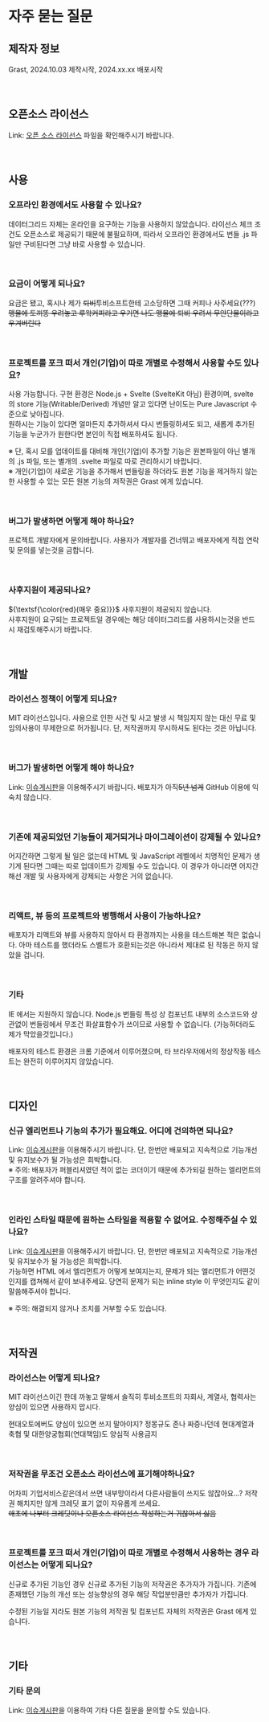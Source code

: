 # 자주 묻는 질문
## 제작자 정보
Grast, 2024.10.03 제작시작, 2024.xx.xx 배포시작<br/><br/><br/>
## 오픈소스 라이선스
Link: [오픈 소스 라이선스](./open_source_license.md) 파일을 확인해주시기 바랍니다.<br/><br/><br/>
## 사용
### 오프라인 환경에서도 사용할 수 있나요?
데이터그리드 자체는 온라인을 요구하는 기능을 사용하지 않았습니다. 라이선스 체크 조건도 오픈소스로 제공되기 때문에 불필요하며, 따라서 오프라인 환경에서도 번들 .js 파일만 구비된다면 그냥 바로 사용할 수 있습니다.<br/><br/><br/>
### 요금이 어떻게 되나요?
요금은 됐고, 혹시나 제가 ~~퇴비~~투비소프트한테 고소당하면 그때 커피나 사주세요(???)<br/>
~~맹물에 토끼똥 우려놓고 루왁커피라고 우기면 나도 맹물에 퇴비 우려서 무안단물이라고 우겨버린다~~<br/><br/><br/>
### 프로젝트를 포크 떠서 개인(기업)이 따로 개별로 수정해서 사용할 수도 있나요?
사용 가능합니다. 구현 환경은 Node.js + Svelte (SvelteKit 아님) 환경이며, svelte 의 store 기능(Writable/Derived) 개념만 알고 있다면 난이도는 Pure Javascript 수준으로 낮아집니다.<br/>
원하시는 기능이 있다면 얼마든지 추가하셔서 다시 번들링하셔도 되고, 새롭게 추가된 기능을 누군가가 원한다면 본인이 직접 배포하셔도 됩니다.

※ 단, 혹시 모를 업데이트를 대비해 개인(기업)이 추가할 기능은 원본파일이 아닌 별개의 .js 파일, 또는 별개의 .svelte 파일로 따로 관리하시기 바랍니다.<br/>
※ 개인(기업)이 새로운 기능을 추가해서 번들링을 하더라도 원본 기능을 제거하지 않는한 사용할 수 있는 모든 원본 기능의 저작권은 Grast 에게 있습니다.<br/><br/><br/>
### 버그가 발생하면 어떻게 해야 하나요?
프로젝트 개발자에게 문의바랍니다. 사용자가 개발자를 건너뛰고 배포자에게 직접 연락 및 문의를 넣는것을 금합니다.<br/><br/><br/>
### 사후지원이 제공되나요?
${\textsf{\color{red}(매우 중요)}}$ 사후지원이 제공되지 않습니다.<br/>
사후지원이 요구되는 프로젝트일 경우에는 해당 데이터그리드를 사용하시는것을 반드시 재검토해주시기 바랍니다.<br/><br/><br/>
## 개발
### 라이선스 정책이 어떻게 되나요?
MIT 라이선스입니다. 사용으로 인한 사건 및 사고 발생 시 책임지지 않는 대신 무료 및 임의사용이 무제한으로 허가됩니다. 단, 저작권까지 무시하셔도 된다는 것은 아닙니다.<br/><br/><br/>
### 버그가 발생하면 어떻게 해야 하나요?
Link: [이슈게시판](https://github.com/Grast/FuckingNexacro/issues)을 이용해주시기 바랍니다. 배포자가 아직~~5년 넘게~~ GitHub 이용에 익숙치 않습니다.<br/><br/><br/>
### 기존에 제공되었던 기능들이 제거되거나 마이그레이션이 강제될 수 있나요?
어지간하면 그렇게 될 일은 없는데 HTML 및 JavaScript 레벨에서 치명적인 문제가 생기게 된다면 그때는 따로 업데이트가 강제될 수도 있습니다. 이 경우가 아니라면 어지간해선 개발 및 사용자에게 강제되는 사항은 거의 없습니다.<br/><br/><br/>
### 리액트, 뷰 등의 프로젝트와 병행해서 사용이 가능하나요?
배포자가 리액트와 뷰를 사용하지 않아서 타 환경까지는 사용을 테스트해본 적은 없습니다. 아마 테스트를 했더라도 스벨트가 호환되는것은 아니라서 제대로 된 작동은 하지 않았을 겁니다.<br/><br/><br/>
### 기타
IE 에서는 지원하지 않습니다. Node.js 번들링 특성 상 컴포넌트 내부의 소스코드와 상관없이 번들링에서 무조건 화살표함수가 쓰이므로 사용할 수 없습니다. (가능하더라도 제가 막았을것입니다.)

배포자의 테스트 환경은 크롬 기준에서 이루어졌으며, 타 브라우저에서의 정상작동 테스트는 완전히 이루어지지 않았습니다.<br/><br/><br/>
## 디자인
### 신규 엘리먼트나 기능의 추가가 필요해요. 어디에 건의하면 되나요?
Link: [이슈게시판](https://github.com/Grast/FuckingNexacro/issues)을 이용해주시기 바랍니다. 단, 한번만 배포되고 지속적으로 기능개선 및 유지보수가 될 가능성은 희박합니다.<br/>
※ 주의: 배포자가 퍼블리셔였던 적이 없는 코더이기 때문에 추가되길 원하는 엘리먼트의 구조를 알려주셔야 합니다.<br/><br/><br/>
### 인라인 스타일 때문에 원하는 스타일을 적용할 수 없어요. 수정해주실 수 있나요?
Link: [이슈게시판](https://github.com/Grast/FuckingNexacro/issues)을 이용해주시기 바랍니다. 단, 한번만 배포되고 지속적으로 기능개선 및 유지보수가 될 가능성은 희박합니다.<br/>
가능하면 HTML 에서 엘리먼트가 어떻게 보여지는지, 문제가 되는 엘리먼트가 어떤것인지를 캡쳐해서 같이 보내주세요.
당연히 문제가 되는 inline style 이 무엇인지도 같이 말씀해주셔야 합니다.

※ 주의: 해결되지 않거나 조치를 거부할 수도 있습니다.<br/><br/><br/>
## 저작권
### 라이선스는 어떻게 되나요?
MIT 라이선스이긴 한데 까놓고 말해서 솔직히 투비소프트의 자회사, 계열사, 협력사는 양심이 있으면 사용하지 맙시다.

현대오토에버도 양심이 있으면 쓰지 말아야지? 정몽규도 존나 짜증나던데 현대계열과 축협 및 대한양궁협회(연대책임)도 양심적 사용금지<br/><br/><br/>
### 저작권을 무조건 오픈소스 라이선스에 표기해야하나요?
어차피 기업서비스같은데서 쓰면 내부망이라서 다른사람들이 쓰지도 않잖아요...? 저작권 해치지만 않게 크레딧 표기 없이 자유롭게 쓰세요.<br/>
~~애초에 나부터 크레딧이나 오픈소스 라이선스 작성하는거 귀찮아서 싫음~~<br/><br/><br/>
### 프로젝트를 포크 떠서 개인(기업)이 따로 개별로 수정해서 사용하는 경우 라이선스는 어떻게 되나요?
신규로 추가된 기능인 경우 신규로 추가된 기능의 저작권은 추가자가 가집니다.
기존에 존재했던 기능의 개선 또는 성능향상의 경우 해당 작업분만큼만 추가자가 가집니다.

수정된 기능일 지라도 원본 기능의 저작권 및 컴포넌트 자체의 저작권은 Grast 에게 있습니다.<br/><br/><br/>
## 기타
### 기타 문의
Link: [이슈게시판](https://github.com/Grast/FuckingNexacro/issues)을 이용하여 기타 다른 질문을 문의할 수도 있습니다.<br/><br/><br/>